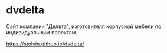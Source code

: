# dvdelta
Сайт компании "Дельта", изготовителя корпусной мебели по индивидуальным проектам.

https://stolvin.github.io/dvdelta/
